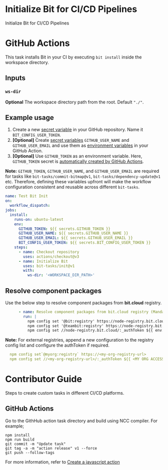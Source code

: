 # Initialize Bit for CI/CD Pipelines
Initialize Bit for CI/CD Pipelines

# GitHub Actions

This task installs Bit in your CI by executing `bit install` inside the workspace directory.

## Inputs

### `ws-dir`

**Optional** The workspace directory path from the root. Default `"./"`.

## Example usage

1. Create a new [secret variable](https://docs.github.com/en/actions/security-guides/encrypted-secrets) in your GitHub repository. Name it `BIT_CONFIG_USER_TOKEN`.
2. **[Optional]** Create [secret variables](https://docs.github.com/en/actions/security-guides/encrypted-secrets) `GITHUB_USER_NAME` and `GITHUB_USER_EMAIL` and use them as [environment variables](https://docs.github.com/en/actions/learn-github-actions/variables) in your GitHub Action.
3. **[Optional]** Use `GITHUB_TOKEN` as an environment variable. Here, `GITHUB_TOKEN` secret is [automatically created by GitHub Actions](https://docs.github.com/en/actions/security-guides/automatic-token-authentication).

**Note:** `GITHUB_TOKEN`, `GITHUB_USER_NAME`, and `GITHUB_USER_EMAIL` are required for tasks like `bit-tasks/commit-bitmap@v1`, `bit-tasks/dependency-update@v1` etc. Therefore, defining these variables upfront will make the workflow configuration consistent and reusable across different `bit-tasks`.

```yaml
name: Test Bit Init
on:
  workflow_dispatch:
jobs:
  install:
    runs-on: ubuntu-latest
    env:
      GITHUB_TOKEN: ${{ secrets.GITHUB_TOKEN }}
      GITHUB_USER_NAME: ${{ secrets.GITHUB_USER_NAME }}
      GITHUB_USER_EMAIL: ${{ secrets.GITHUB_USER_EMAIL }}
      BIT_CONFIG_USER_TOKEN: ${{ secrets.BIT_CONFIG_USER_TOKEN }}
    steps:
      - name: Checkout repository
        uses: actions/checkout@v3
      - name: Initialize Bit
        uses: bit-tasks/init@v1
        with:
          ws-dir: '<WORKSPACE_DIR_PATH>'
```

## Resolve component packages 

Use the below step to resolve component packages from **bit.cloud** registry.
```yaml
      - name: Resolve component packages from bit.cloud registry (Mandatory for component installation using package managers other than Bit)
        run: |
          npm config set '@bit:registry' https://node-registry.bit.cloud
          npm config set '@teambit:registry' https://node-registry.bit.cloud
          npm config set //node-registry.bit.cloud/:_authToken ${{ env.BIT_CONFIG_USER_TOKEN }}
```

**Note:** For external registries, append a new configuration to the registry config list and configure the authToken if required.

```yaml
  npm config set`@myorg:registry` https://<my-org-registry-url>
  npm config set //<my-org-registry-url>/:_authToken ${{ <MY ORG ACCESS TOKEN> }}
```

# Contributor Guide

Steps to create custom tasks in different CI/CD platforms.

## GitHub Actions

Go to the GithHub action task directory and build using NCC compiler. For example;

```
npm install
npm run build
git commit -m "Update task"
git tag -a -m "action release" v1 --force
git push --follow-tags
```

For more information, refer to [Create a javascript action](https://docs.github.com/en/actions/creating-actions/creating-a-javascript-action)
